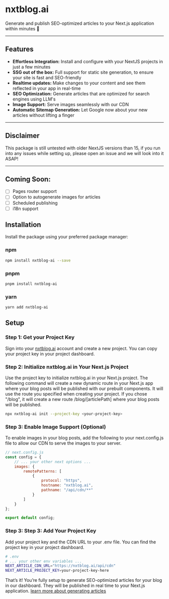 # nxtblog.ai

Generate and publish SEO-optimized articles to your Next.js application within minutes 🚀

---

## Features
- **Effortless Integration:** Install and configure with your NextJS projects in just a few minutes
- **SSG out of the box:** Full support for static site generation, to ensure your site is fast and SEO-friendly
- **Realtime updates:** Make changes to your content and see them reflected in your app in real-time
- **SEO Optimization:** Generate articles that are optimized for search engines using LLM's
- **Image Support:** Serve images seamlessly with our CDN
- **Automatic Sitemap Generation:** Let Google now about your new articles without lifting a finger

---

## Disclaimer
This package is still untested with older NextJS versions than 15, if you run into any issues while setting up, please open an issue and we will look into it ASAP!

---

## Coming Soon:
- [ ] Pages router support
- [ ] Option to autogenerate images for articles
- [ ] Scheduled publishing
- [ ] i18n support

## Installation

Install the package using your preferred package manager:

### npm
```bash
npm install nxtblog-ai --save
```

### pnpm
```bash
pnpm install nxtblog-ai
```

### yarn
```bash
yarn add nxtblog-ai
```

## Setup

### Step 1: Get your Project Key
Sign into your [nxtblog.ai](https://nxtblog.ai/dashboard) account and create a new project. You can copy your project key in your project dashboard.

### Step 2: Initialize nxtblog.ai in Your Next.js Project
Use the project key to initialize nxtblog.ai in your Next.js project.
The following command will create a new dynamic route in your Next.js app where your blog posts will be published with our prebuilt components. It will use the route you specified when creating your project. If you chose "/blog", it will create a new route /blog/[articlePath] where your blog posts will be published.
```bash
npx nxtblog-ai init --project-key <your-project-key>
```

### Step 3: Enable Image Support (Optional)
To enable images in your blog posts, add the following to your next.config.js file to allow our CDN to serve the images to your server.
```javascript
// next.config.js
const config = {
    // ... your other next options ...
    images: {
        remotePatterns: [
            {
                protocol: "https",
                hostname: "nxtblog.ai",
                pathname: "/api/cdn/**"
            }
        ]
    }
};

export default config;
```

### Step 3: Step 3: Add Your Project Key
Add your project key and the CDN URL to your .env file. You can find the project key in your project dashboard.
    
```bash
# .env
# ... your other env variables ...
NEXT_ARTICLE_CDN_URL="https://nxtblog.ai/api/cdn"
NEXT_ARTICLE_PROJECT_KEY=your-project-key-here
```

That’s it! You’re fully setup to generate SEO-optimized articles for your blog in our dashboard. They will be published in real time to your Next.js application.
[learn more about generating articles](https://nxtblog.ai/docs/generate-articles)


